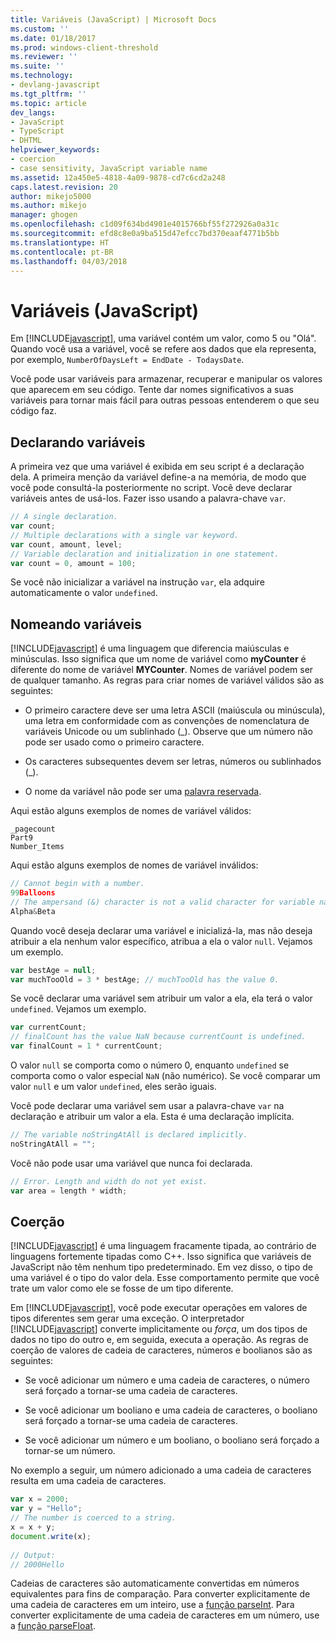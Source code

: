 ```yaml
---
title: Variáveis (JavaScript) | Microsoft Docs
ms.custom: ''
ms.date: 01/18/2017
ms.prod: windows-client-threshold
ms.reviewer: ''
ms.suite: ''
ms.technology:
- devlang-javascript
ms.tgt_pltfrm: ''
ms.topic: article
dev_langs:
- JavaScript
- TypeScript
- DHTML
helpviewer_keywords:
- coercion
- case sensitivity, JavaScript variable name
ms.assetid: 12a450e5-4818-4a09-9878-cd7c6cd2a248
caps.latest.revision: 20
author: mikejo5000
ms.author: mikejo
manager: ghogen
ms.openlocfilehash: c1d09f634bd4901e4015766bf55f272926a0a31c
ms.sourcegitcommit: efd8c8e0a9ba515d47efcc7bd370eaaf4771b5bb
ms.translationtype: HT
ms.contentlocale: pt-BR
ms.lasthandoff: 04/03/2018
---
```

# <a name="variables-javascript"></a>Variáveis (JavaScript)
Em [!INCLUDE[javascript](../javascript/includes/javascript-md.md)], uma variável contém um valor, como 5 ou "Olá". Quando você usa a variável, você se refere aos dados que ela representa, por exemplo, `NumberOfDaysLeft = EndDate - TodaysDate`.  
  
 Você pode usar variáveis para armazenar, recuperar e manipular os valores que aparecem em seu código. Tente dar nomes significativos a suas variáveis para tornar mais fácil para outras pessoas entenderem o que seu código faz.  
  
## <a name="declaring-variables"></a>Declarando variáveis  
 A primeira vez que uma variável é exibida em seu script é a declaração dela. A primeira menção da variável define-a na memória, de modo que você pode consultá-la posteriormente no script. Você deve declarar variáveis antes de usá-los. Fazer isso usando a palavra-chave `var`.  
  
```JavaScript  
// A single declaration.  
var count;    
// Multiple declarations with a single var keyword.  
var count, amount, level;      
// Variable declaration and initialization in one statement.  
var count = 0, amount = 100;   
```  
  
 Se você não inicializar a variável na instrução `var`, ela adquire automaticamente o valor `undefined`.  
  
## <a name="naming-variables"></a>Nomeando variáveis  
 [!INCLUDE[javascript](../javascript/includes/javascript-md.md)] é uma linguagem que diferencia maiúsculas e minúsculas. Isso significa que um nome de variável como **myCounter** é diferente do nome de variável **MYCounter**. Nomes de variável podem ser de qualquer tamanho. As regras para criar nomes de variável válidos são as seguintes:  
  
-   O primeiro caractere deve ser uma letra ASCII (maiúscula ou minúscula), uma letra em conformidade com as convenções de nomenclatura de variáveis Unicode ou um sublinhado (_). Observe que um número não pode ser usado como o primeiro caractere.  
  
-   Os caracteres subsequentes devem ser letras, números ou sublinhados (_).  
  
-   O nome da variável não pode ser uma [palavra reservada](../javascript/reference/javascript-reserved-words.md).  
  
 Aqui estão alguns exemplos de nomes de variável válidos:  
  
```  
_pagecount   
Part9   
Number_Items   
```  
  
 Aqui estão alguns exemplos de nomes de variável inválidos:  
  
```JavaScript  
// Cannot begin with a number.   
99Balloons     
// The ampersand (&) character is not a valid character for variable names.   
Alpha&Beta   
```  
  
 Quando você deseja declarar uma variável e inicializá-la, mas não deseja atribuir a ela nenhum valor específico, atribua a ela o valor `null`. Vejamos um exemplo.  
  
```JavaScript  
var bestAge = null;  
var muchTooOld = 3 * bestAge; // muchTooOld has the value 0.  
```  
  
 Se você declarar uma variável sem atribuir um valor a ela, ela terá o valor `undefined`. Vejamos um exemplo.  
  
```JavaScript  
var currentCount;  
// finalCount has the value NaN because currentCount is undefined.  
var finalCount = 1 * currentCount;   
```  
  
 O valor `null` se comporta como o número 0, enquanto `undefined` se comporta como o valor especial `NaN` (não numérico). Se você comparar um valor `null` e um valor `undefined`, eles serão iguais.  
  
 Você pode declarar uma variável sem usar a palavra-chave `var` na declaração e atribuir um valor a ela. Esta é uma declaração implícita.  
  
```JavaScript  
// The variable noStringAtAll is declared implicitly.  
noStringAtAll = "";   
```  
  
 Você não pode usar uma variável que nunca foi declarada.  
  
```JavaScript  
// Error. Length and width do not yet exist.  
var area = length * width;   
```  
  
## <a name="coercion"></a>Coerção  
 [!INCLUDE[javascript](../javascript/includes/javascript-md.md)] é uma linguagem fracamente tipada, ao contrário de linguagens fortemente tipadas como C++. Isso significa que variáveis de JavaScript não têm nenhum tipo predeterminado. Em vez disso, o tipo de uma variável é o tipo do valor dela. Esse comportamento permite que você trate um valor como ele se fosse de um tipo diferente.  
  
 Em [!INCLUDE[javascript](../javascript/includes/javascript-md.md)], você pode executar operações em valores de tipos diferentes sem gerar uma exceção. O interpretador [!INCLUDE[javascript](../javascript/includes/javascript-md.md)] converte implicitamente ou *força*, um dos tipos de dados no tipo do outro e, em seguida, executa a operação. As regras de coerção de valores de cadeia de caracteres, números e boolianos são as seguintes:  
  
-   Se você adicionar um número e uma cadeia de caracteres, o número será forçado a tornar-se uma cadeia de caracteres.  
  
-   Se você adicionar um booliano e uma cadeia de caracteres, o booliano será forçado a tornar-se uma cadeia de caracteres.  
  
-   Se você adicionar um número e um booliano, o booliano será forçado a tornar-se um número.  
  
 No exemplo a seguir, um número adicionado a uma cadeia de caracteres resulta em uma cadeia de caracteres.  
  
```JavaScript  
var x = 2000;  
var y = "Hello";  
// The number is coerced to a string.  
x = x + y;  
document.write(x);   
  
// Output:  
// 2000Hello  
```  
  
 Cadeias de caracteres são automaticamente convertidas em números equivalentes para fins de comparação. Para converter explicitamente de uma cadeia de caracteres em um inteiro, use a [função parseInt](../javascript/reference/parseint-function-javascript.md). Para converter explicitamente de uma cadeia de caracteres em um número, use a [função parseFloat](../javascript/reference/parsefloat-function-javascript.md).